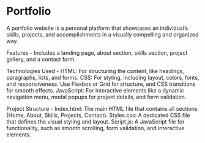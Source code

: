# Portfolio

A portfolio website is a personal platform that showcases an individual’s skills, projects, and accomplishments in a visually compelling and organized way.

Features -
Includes a landing page, about section, skills section, project gallery, and a contact form. 

Technologies Used -
HTML: For structuring the content, like headings, paragraphs, lists, and forms.
CSS: For styling, including layout, colors, fonts, and responsiveness. Use Flexbox or Grid for structure, and CSS transitions for smooth effects.
JavaScript: For interactive elements like a dynamic navigation menu, modal popups for project details, and form validation.

Project Structure -
Index.html: The main HTML file that contains all sections (Home, About, Skills, Projects, Contact).
Styles.css: A dedicated CSS file that defines the visual styling and layout.
Script.js: A JavaScript file for functionality, such as smooth scrolling, form validation, and interactive elements.
